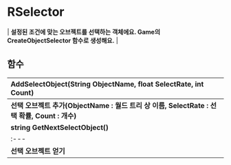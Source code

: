 # **RSelector**

| **설정된 조건에 맞는 오브젝트를 선택하는 객체에요. Game의 CreateObjectSelector 함수로 생성해요.** |
## **함수**

| **AddSelectObject(String ObjectName, float SelectRate, int Count)** |
| :--- |
| **선택 오브젝트 추가(ObjectName : 월드 트리 상 이름, SelectRate : 선택 확률, Count : 개수)** |
| **string GetNextSelectObject()** |
| :--- |
| **선택 오브젝트 얻기** |
